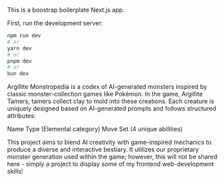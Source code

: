 This is a boostrap boilerplate Next.js app.

First, run the development server:

```bash
npm run dev
# or
yarn dev
# or
pnpm dev
# or
bun dev
```

Argillite Monstropedia is a codex of AI-generated monsters inspired by classic monster-collection games like Pokémon. In the game, Argillite Tamers, tamers collect clay to mold into these creations. Each creature is uniquely designed based on AI-generated prompts and follows structured attributes:

Name
Type (Elemental category)
Move Set (4 unique abilities)

This project aims to blend AI creativity with game-inspired mechanics to produce a diverse and interactive bestiary. It utilizes our proprietary monster generation used within the game; however, this will not be shared here - simply a project to display some of my frontend web-development skills!

